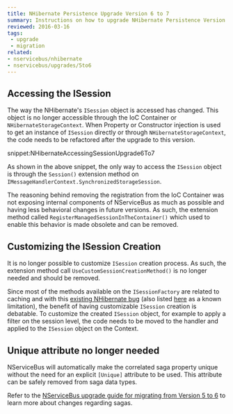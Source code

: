 ```yaml
---
title: NHibernate Persistence Upgrade Version 6 to 7
summary: Instructions on how to upgrade NHibernate Persistence Version 6 to 7.
reviewed: 2016-03-16
tags:
 - upgrade
 - migration
related:
- nservicebus/nhibernate
- nservicebus/upgrades/5to6
---
```


## Accessing the ISession

The way the NHibernate's `ISession` object is accessed has changed. This object is no longer accessible through the IoC Container or `NHibernateStorageContext`. When Property or Constructor injection is used to get an instance of `ISession` directly or through `NHibernateStorageContext`, the code needs to be refactored after the upgrade to this version.

snippet:NHibernateAccessingSessionUpgrade6To7

As shown in the above snippet, the only way to access the `ISession` object is through the `Session()` extension method on `IMessageHandlerContext.SynchronizedStorageSession`. 

The reasoning behind removing the registration from the IoC Container was not exposing internal components of NServiceBus as much as possible and having less behavioral changes in future versions. As such, the extension method called `RegisterManagedSessionInTheContainer()` which used to enable this behavior is made obsolete and can be removed.


## Customizing the ISession Creation

It is no longer possible to customize `ISession` creation process. As such, the extension method call `UseCustomSessionCreationMethod()` is no longer needed and should be removed. 

Since most of the methods available on the `ISessionFactory` are related to caching and with this [existing NHibernate bug](https://nhibernate.jira.com/browse/NH-3023) (also listed [here](/nservicebus/nhibernate/accessing-data.md) as a known limitation), the benefit of having customizable `ISession` creation is debatable. To customize the created `ISession` object, for example to apply a filter on the session level, the code needs to be moved to the handler and applied to the `ISession` object on the Context.


## Unique attribute no longer needed

NServiceBus will automatically make the correlated saga property unique without the need for an explicit `[Unique]` attribute to be used. This attribute can be safely removed from saga data types.

Refer to the [NServiceBus upgrade guide for migrating from Version 5 to 6](http://docs.particular.net/nservicebus/upgrades/5to6#sagas) to learn more about changes regarding sagas.
